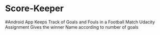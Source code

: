 # Score-Keeper
#Android App Keeps Track of Goals and Fouls in a Football Match
Udacity Assignment
Gives the winner Name according to number of goals
